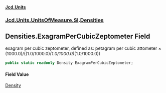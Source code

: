 #### [Jcd.Units](index.md 'index')
### [Jcd.Units.UnitsOfMeasure.SI](Jcd.Units.UnitsOfMeasure.SI.md 'Jcd.Units.UnitsOfMeasure.SI').[Densities](Densities.md 'Jcd.Units.UnitsOfMeasure.SI.Densities')

## Densities.ExagramPerCubicZeptometer Field

exagram per cubic zeptometer, defined as: petagram per cubic attometer × (1000.0)/((1.0/1000.0)*(1.0/1000.0)*(1.0/1000.0))

```csharp
public static readonly Density ExagramPerCubicZeptometer;
```

#### Field Value
[Density](Density.md 'Jcd.Units.UnitTypes.Density')
